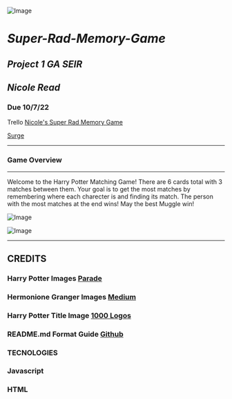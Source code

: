 ![Image](https://1000logos.net/wp-content/uploads/2017/02/Harry-Potter-emblem.jpg)



# ***Super-Rad-Memory-Game***
## ***Project 1 GA SEIR*** 
## ***Nicole Read***
### Due 10/7/22

Trello 
[Nicole's Super Rad Memory Game](https://trello.com/invite/b/VVDVzgfg/805c3a8e09a792da6f04194bb3f358bb/nicoles-super-rad-memory-game)

[Surge](roomy-visitor.surge.sh)


***

### Game Overview ###
***
Welcome to the Harry Potter Matching Game! There are 6 cards total with 3 matches between them. Your goal is to get the most matches by remembering where each charecter is and finding its match. The person with the most matches at the end wins! May the best Muggle win!

![Image](https://parade.com/.image/c_limit%2Ccs_srgb%2Cq_auto:good%2Cw_1240/MTkwNTgxMzk0NTAxNjc0ODc2/harry-pottery-special-hbo-max.webp)

![Image](https://miro.medium.com/max/1400/1*obDCz57X7D2Kd1XvcdI0Iw.jpeg)

***

## CREDITS
### Harry Potter Images [Parade](https://parade.com/1294995/hannah-southwick/harry-potter-special-hbo-max/)
### Hermonione Granger Images [Medium](https://medium.com/@alissaphillips/character-spotlight-hermione-granger-7b4c49832c30)
### Harry Potter Title Image [1000 Logos](https://1000logos.net/harry-potter-logo/)
### README.md Format Guide [Github](https://docs.github.com/en/get-started/writing-on-github/getting-started-with-writing-and-formatting-on-github/basic-writing-and-formatting-syntax)

### TECNOLOGIES 
### Javascript
### HTML
